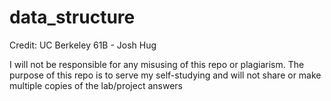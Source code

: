 # data_structure
Credit: UC Berkeley 61B - Josh Hug

I will not be responsible for any misusing of this repo or plagiarism.
The purpose of this repo is to serve my self-studying and will not share
or make multiple copies of the lab/project answers

